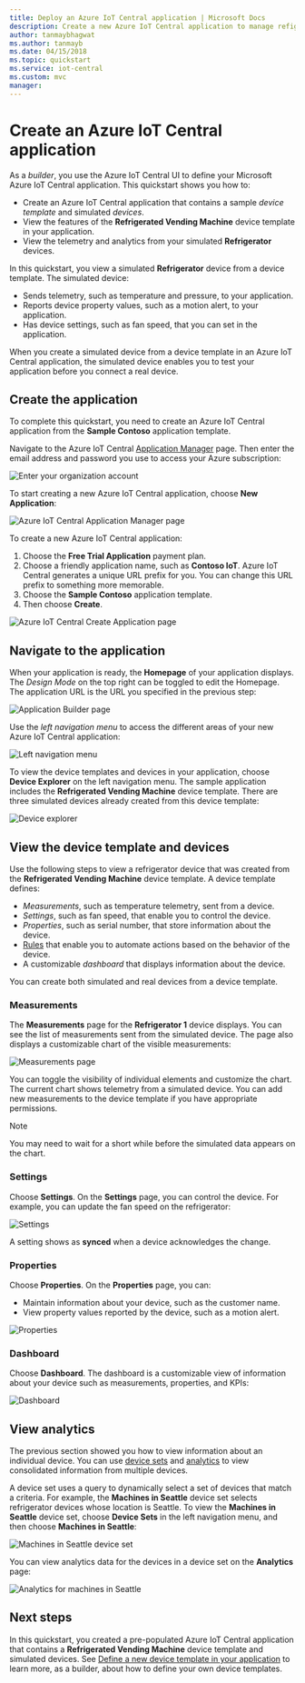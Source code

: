```yaml
---
title: Deploy an Azure IoT Central application | Microsoft Docs
description: Create a new Azure IoT Central application to manage refigerated vending devices. View the telemetry data generated from your simulated devices.
author: tanmaybhagwat
ms.author: tanmayb
ms.date: 04/15/2018
ms.topic: quickstart
ms.service: iot-central
ms.custom: mvc
manager: 
---
```


# Create an Azure IoT Central application

As a _builder_, you use the Azure IoT Central UI to define your Microsoft Azure IoT Central application. This quickstart shows you how to:

- Create an Azure IoT Central application that contains a sample _device template_ and simulated _devices_.
- View the features of the **Refrigerated Vending Machine** device template in your application.
- View the telemetry and analytics from your simulated **Refrigerator** devices.

In this quickstart, you view a simulated **Refrigerator** device from a device template. The simulated device:

* Sends telemetry, such as temperature and pressure, to your application.
* Reports device property values, such as a motion alert, to your application.
* Has device settings, such as fan speed, that you can set in the application.

When you create a simulated device from a device template in an Azure IoT Central application, the simulated device enables you to test your application before you connect a real device.

## Create the application

To complete this quickstart, you need to create an Azure IoT Central application from the **Sample Contoso** application template.

Navigate to the Azure IoT Central [Application Manager](https://aka.ms/iotcentral) page. Then enter the email address and password you use to access your Azure subscription:

![Enter your organization account](media/quick-deploy-iot-central/sign-in.png)

To start creating a new Azure IoT Central application, choose **New Application**:

![Azure IoT Central Application Manager page](media/quick-deploy-iot-central/iotcentralhome.png)

To create a new Azure IoT Central application:

1. Choose the **Free Trial Application** payment plan.
1. Choose a friendly application name, such as **Contoso IoT**. Azure IoT Central generates a unique URL prefix for you. You can change this URL prefix to something more memorable.
1. Choose the **Sample Contoso** application template.
1. Then choose **Create**.

![Azure IoT Central Create Application page](media/quick-deploy-iot-central/iotcentralcreate.png)

## Navigate to the application

When your application is ready, the **Homepage** of your application displays. The _Design Mode_ on the top right can be toggled to edit the Homepage. The application URL is the URL you specified in the previous step:

![Application Builder page](media/quick-deploy-iot-central/apphome.png)

Use the _left navigation menu_ to access the different areas of your new Azure IoT Central application:

![Left navigation menu](media/quick-deploy-iot-central/navbar.png)

To view the device templates and devices in your application, choose **Device Explorer** on the left navigation menu. The sample application includes the **Refrigerated Vending Machine** device template. There are three simulated devices already created from this device template:

![Device explorer](media/quick-deploy-iot-central/deviceexplorer.png)

## View the device template and devices

Use the following steps to view a refrigerator device that was created from the **Refrigerated Vending Machine** device template. A device template defines:

* _Measurements_, such as temperature telemetry, sent from a device.
* _Settings_, such as fan speed, that enable you to control the device.
* _Properties_, such as serial number, that store information about the device.
* [Rules](howto-create-telemetry-rules.md) that enable you to automate actions based on the behavior of the device.
* A customizable _dashboard_ that displays information about the device.

You can create both simulated and real devices from a device template.

### Measurements

The **Measurements** page for the **Refrigerator 1** device displays. You can see the list of measurements sent from the simulated device. The page also displays a customizable chart of the visible measurements:

![Measurements page](media/quick-deploy-iot-central/measurements.png)

You can toggle the visibility of individual elements and customize the chart. The current chart shows telemetry from a simulated device. You can add new measurements to the device template if you have appropriate permissions.

> [!NOTE]
> You may need to wait for a short while before the simulated data appears on the chart.

### Settings

Choose **Settings**. On the **Settings** page, you can control the device. For example, you can update the fan speed on the refrigerator:

![Settings](media/quick-deploy-iot-central/settings.png)

A setting shows as **synced** when a device acknowledges the change.

### Properties

Choose **Properties**. On the **Properties** page, you can:

* Maintain information about your device, such as the customer name.
* View property values reported by the device, such as a motion alert.

![Properties](media/quick-deploy-iot-central/properties.png)

### Dashboard

Choose **Dashboard**. The dashboard is a customizable view of information about your device such as measurements, properties, and KPIs:

![Dashboard](media/quick-deploy-iot-central/dashboard.png)

## View analytics

The previous section showed you how to view information about an individual device. You can use [device sets](howto-use-device-sets.md) and [analytics](howto-create-analytics.md) to view consolidated information from multiple devices.

A device set uses a query to dynamically select a set of devices that match a criteria. For example, the **Machines in Seattle** device set selects refrigerator devices whose location is Seattle. To view the **Machines in Seattle** device set, choose **Device Sets** in the left navigation menu, and then choose **Machines in Seattle**:

![Machines in Seattle device set](media/quick-deploy-iot-central/deviceset.png)

You can view analytics data for the devices in a device set on the **Analytics** page:

![Analytics for machines in Seattle](media/quick-deploy-iot-central/analytics.png)

## Next steps

In this quickstart, you created a pre-populated Azure IoT Central application that contains a **Refrigerated Vending Machine** device template and simulated devices. See [Define a new device template in your application](tutorial-define-device-type.md) to learn more, as a builder, about how to define your own device templates.
